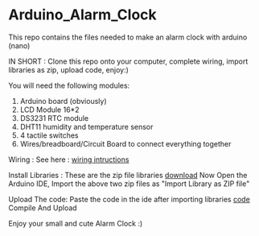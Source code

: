 # Arduino_Alarm_Clock

This repo contains the files needed to make an alarm clock with arduino (nano)

IN SHORT : Clone this repo onto your computer, complete wiring, import libraries as zip, upload code, enjoy:)

You will need the following modules:
1. Arduino board (obviously)
2. LCD Module 16*2
3. DS3231 RTC module
4. DHT11 humidity and temperature sensor
5. 4 tactile switches
6. Wires/breadboard/Circuit Board to connect everything together

Wiring :
See here : [wiring intructions](wiring_instructions.txt)

Install Libraries :
These are the zip file libraries [download](External_Libraries)
Now Open the Arduino IDE, Import the above two zip files as "Import Library as ZIP file"

Upload The code:
Paste the code in the ide after importing libraries [code](alarm_clk_arduino.ino)
Compile And Upload

Enjoy your small and cute Alarm Clock :)
